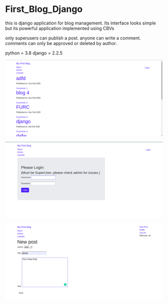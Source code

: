 # First_Blog_Django
this is django application for blog management.
Its interface looks simple but its powerful application implemented using CBVs

only superusers can publish a post.
anyone can write a comment.
comments can only be approved or deleted by author.

python = 3.8
django = 2.2.5

![](img/one.png)


![](img/two.png)


![](img/three.png)




